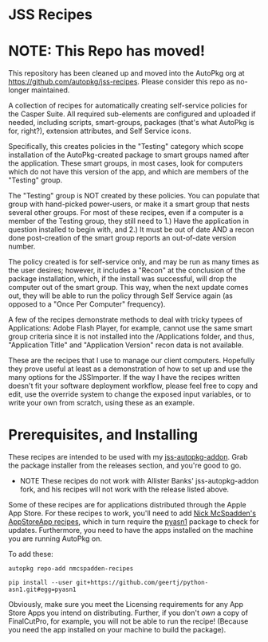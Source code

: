 JSS Recipes
===============================

# NOTE: This Repo has moved!
This repository has been cleaned up and moved into the AutoPkg org at https://github.com/autopkg/jss-recipes. Please consider this repo as no-longer maintained.

A collection of recipes for automatically creating self-service policies for the Casper Suite. All required sub-elements are configured and uploaded if needed, including scripts, smart-groups, packages (that's what AutoPkg is for, right?), extension attributes, and Self Service icons.

Specifically, this creates policies in the "Testing" category which scope installation of the AutoPkg-created package to smart groups named after the application. These smart groups, in most cases, look for computers which do not have this version of the app, and which are members of the "Testing" group.

The "Testing" group is NOT created by these policies. You can populate that group with hand-picked power-users, or make it a smart group that nests several other groups. For most of these recipes, even if a computer is a member of the Testing group, they still need to 1.) Have the application in question installed to begin with, and 2.) It must be out of date AND a recon done post-creation of the smart group reports an out-of-date version number.

The policy created is for self-service only, and may be run as many times as the user desires; however, it includes a "Recon" at the conclusion of the package installation, which, if the install was successful, will drop the computer out of the smart group. This way, when the next update comes out, they will be able to run the policy through Self Service again (as opposed to a "Once Per Computer" frequency).

A few of the recipes demonstrate methods to deal with tricky typees of Applications: Adobe Flash Player, for example, cannot use the same smart group criteria since it is not installed into the /Applications folder, and thus, "Application Title" and "Application Version" recon data is not available.

These are the recipes that I use to manage our client computers. Hopefully they prove useful at least as a demonstration of how to set up and use the many options for the JSSImporter. If the way I have the recipes written doesn't fit your software deployment workflow, please feel free to copy and edit, use the override system to change the exposed input variables, or to write your own from scratch, using these as an example.

Prerequisites, and Installing
===============================

These recipes are intended to be used with my [jss-autopkg-addon](https://github.com/sheagcraig/jss-autopkg-addon/releases). Grab the package installer from the releases section, and you're good to go.

* NOTE These recipes do not work with Allister Banks' jss-autopkg-addon fork, and his recipes will not work with the release listed above.

Some of these recipes are for applications distributed through the Apple App Store. For these recipes to work, you'll need to add [Nick McSpadden's AppStoreApp recipes](https://github.com/autopkg/nmcspadden-recipes.git), which in turn require the [pyasn1](http://pyasn1.sourceforge.net) package to check for updates. Furthermore, you need to have the apps installed on the machine you are running AutoPkg on.

To add these:
```
autopkg repo-add nmcspadden-recipes

pip install --user git+https://github.com/geertj/python-asn1.git#egg=pyasn1
```

Obviously, make sure you meet the Licensing requirements for any App Store Apps you intend on distributing. Further, if you don't _own_ a copy of FinalCutPro, for example, you will not be able to run the recipe! (Because you need the app installed on your machine to build the package).
